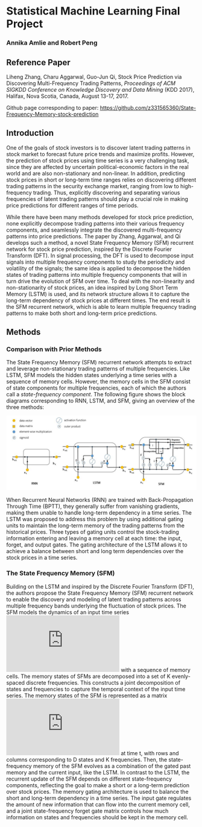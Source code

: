 # Statistical Machine Learning Final Project
### Annika Amlie and Robert Peng

## Reference Paper

Liheng Zhang, Charu Aggarwal, Guo-Jun Qi, Stock Price Prediction via Discovering Multi-Frequency Trading Patterns,
*Proceedings of ACM SIGKDD Conference on Knowledge Discovery and Data Mining* (KDD 2017), Halifax, Nova Scotia,
Canada, August 13-17, 2017.

Github page corresponding to paper: https://github.com/z331565360/State-Frequency-Memory-stock-prediction

## Introduction

One of the goals of stock investors is to discover latent trading patterns in stock market to forecast future price trends and maximize profits. However, the prediction of stock prices using time series is a very challenging task, since they are affected by uncertain political-economic factors in the real world and are also non-stationary and non-linear. In addition, predicting stock prices in short or long-term time ranges relies on discovering different trading patterns in the security exchange market, ranging from low to high-frequency trading. Thus, explicitly discovering and separating various frequencies of latent trading patterns should play a crucial role in making price predictions for different ranges of time periods. 

While there have been many methods developed for stock price prediction, none explicitly decompose trading patterns into their various frequency components, and seamlessly integrate the discovered multi-frequency patterns into price predictions. The paper by Zhang, Aggarwal, and Qi develops such a method, a novel State Frequency Memory (SFM) recurrent network for stock price prediction, inspired by the Discrete Fourier Transform (DFT). In signal processing, the DFT is used to decompose input signals into multiple frequency components to study the periodicity and volatility of the signals; the same idea is applied to decompose the hidden states of trading patterns into multiple frequency components that will in turn drive the evolution of SFM over time. To deal with the non-linearity and non-stationarity of stock prices, an idea inspired by Long Short Term Memory (LSTM) is used, and its network structure allows it to capture the long-term dependency of stock prices at different times. The end result is the SFM recurrent network, which is able to learn multiple frequency trading patterns to make both short and long-term price predictions.

## Methods

### Comparison with Prior Methods

The State Frequency Memory (SFM) recurrent network attempts to extract and leverage non-stationary trading patterns of multiple frequencies. Like  LSTM, SFM models the hidden states underlying a time series with a sequence of memory cells. However, the memory cells in the SFM consist of state components for multiple frequencies, each of which the authors call a *state-frequency component*. The following figure shows the block diagrams corresponding to RNN, LSTM, and SFM, giving an overview of the three methods:

![block diagrams](https://github.com/avamlie/Statistical-ML-Final-Project/blob/main/images/SFM%20Comparison.PNG?raw=true)

When Recurrent Neural Networks (RNN) are trained with Back-Propagation Through Time (BPTT), they generally suffer from vanishing gradients, making them unable to handle long-term dependency in a time series. The LSTM was proposed to address this problem by using additional gating units to maintain the long-term memory of the trading patterns from the historical prices. Three types of gating units control the stock-trading information entering and leaving a memory cell at each time: the input, forget, and output gates. The gating architecture of the LSTM allows it to achieve a balance between short and long term dependencies over the stock prices in a time series.

### The State Frequency Memory (SFM)

Building on the LSTM and inspired by the Discrete Fourier Transform (DFT), the authors propose the State Frequency Memory (SFM) recurrent network to enable the discovery and modeling of latent trading patterns across multiple frequency bands underlying the fluctuation of stock prices. The SFM models the dynamics of an input time series 
![equation](https://latex.codecogs.com/gif.latex?%5C%7B%20x_t%20%7C%20t%20%3D%201%2C%20...%2C%20T%20%5C%7D) with a sequence of memory cells. The memory states of SFMs are decomposed into a set of K evenly-spaced discrete frequencies. This constructs a joint decomposition of states and frequencies to capture the temporal context of the input time series. The memory states of the SFM is represented as a matrix 
![](https://latex.codecogs.com/gif.latex?%5Cmathbf%7Bs%7D_t) at time t, with rows and columns corresponding to D states and K frequencies. Then, the state-frequency memory of the SFM evolves as a combination of the gated past memory and the current input, like the LSTM. In contrast to the LSTM, the recurrent update of the SFM depends on different state-frequency components, reflecting the goal to make a short or a long-term prediction over stock prices. The memory gating architecture is used to balance the short and long-term dependency in a time series. The input gate regulates the amount of new information that can flow into the current memory cell, and a joint state-frequency forget gate matrix controls how much information on states and frequencies should be kept in the memory cell. 

